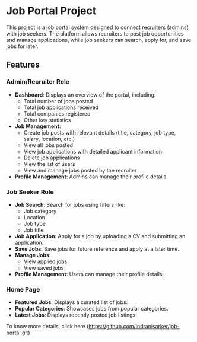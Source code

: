 # Job Portal Project

This project is a job portal system designed to connect recruiters (admins) with job seekers. The platform allows recruiters to post job opportunities and manage applications, while job seekers can search, apply for, and save jobs for later.

## Features

### Admin/Recruiter Role
- **Dashboard**: Displays an overview of the portal, including:
  - Total number of jobs posted
  - Total job applications received
  - Total companies registered
  - Other key statistics
- **Job Management**:
  - Create job posts with relevant details (title, category, job type, salary, location, etc.)
  - View all jobs posted
  - View job applications with detailed applicant information
  - Delete job applications
  - View the list of users
  - View and manage jobs posted by the recruiter
- **Profile Management**: Admins can manage their profile details.

### Job Seeker Role
- **Job Search**: Search for jobs using filters like:
  - Job category
  - Location
  - Job type
  - Job title
- **Job Application**: Apply for a job by uploading a CV and submitting an application.
- **Save Jobs**: Save jobs for future reference and apply at a later time.
- **Manage Jobs**:
  - View applied jobs
  - View saved jobs
- **Profile Management**: Users can manage their profile details.

### Home Page
- **Featured Jobs**: Displays a curated list of jobs.
- **Popular Categories**: Showcases jobs from popular categories.
- **Latest Jobs**: Displays recently posted job listings.

To know more details, click here (https://github.com/Indranisarker/job-portal.git)
